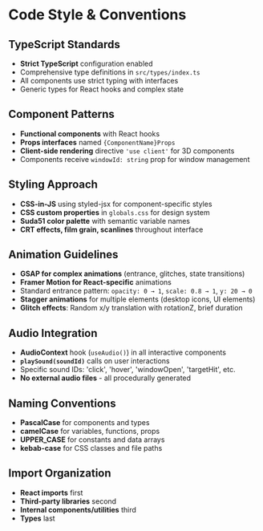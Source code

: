 # Code Style & Conventions

## TypeScript Standards
- **Strict TypeScript** configuration enabled
- Comprehensive type definitions in `src/types/index.ts`
- All components use strict typing with interfaces
- Generic types for React hooks and complex state

## Component Patterns
- **Functional components** with React hooks
- **Props interfaces** named `{ComponentName}Props`
- **Client-side rendering** directive `'use client'` for 3D components
- Components receive `windowId: string` prop for window management

## Styling Approach
- **CSS-in-JS** using styled-jsx for component-specific styles
- **CSS custom properties** in `globals.css` for design system
- **Suda51 color palette** with semantic variable names
- **CRT effects, film grain, scanlines** throughout interface

## Animation Guidelines
- **GSAP for complex animations** (entrance, glitches, state transitions)
- **Framer Motion for React-specific** animations
- Standard entrance pattern: `opacity: 0 → 1`, `scale: 0.8 → 1`, `y: 20 → 0`
- **Stagger animations** for multiple elements (desktop icons, UI elements)
- **Glitch effects**: Random x/y translation with rotationZ, brief duration

## Audio Integration
- **AudioContext** hook (`useAudio()`) in all interactive components
- **`playSound(soundId)`** calls on user interactions
- Specific sound IDs: 'click', 'hover', 'windowOpen', 'targetHit', etc.
- **No external audio files** - all procedurally generated

## Naming Conventions
- **PascalCase** for components and types
- **camelCase** for variables, functions, props
- **UPPER_CASE** for constants and data arrays
- **kebab-case** for CSS classes and file paths

## Import Organization
- **React imports** first
- **Third-party libraries** second  
- **Internal components/utilities** third
- **Types** last